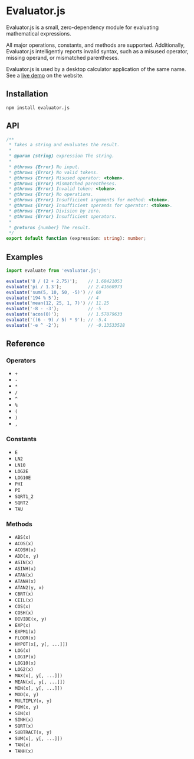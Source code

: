 # Evaluator.js

Evaluator.js is a small, zero-dependency module for evaluating mathematical expressions.

All major operations, constants, and methods are supported. Additionally, Evaluator.js intelligently reports invalid syntax, such as a misused operator, missing operand, or mismatched parentheses.

Evaluator.js is used by a desktop calculator application of the same name. See a [live demo](https://evaluator.link) on the website.

## Installation

```
npm install evaluator.js
```

## API

``` ts
/**
 * Takes a string and evaluates the result.
 *
 * @param {string} expression The string.
 *
 * @throws {Error} No input.
 * @throws {Error} No valid tokens.
 * @throws {Error} Misused operator: <token>.
 * @throws {Error} Mismatched parentheses.
 * @throws {Error} Invalid token: <token>.
 * @throws {Error} No operations.
 * @throws {Error} Insufficient arguments for method: <token>.
 * @throws {Error} Insufficient operands for operator: <token>.
 * @throws {Error} Division by zero.
 * @throws {Error} Insufficient operators.
 *
 * @returns {number} The result.
 */
export default function (expression: string): number;
```

## Examples

```js
import evaluate from 'evaluator.js';

evaluate('8 / (2 + 2.75)');    // 1.68421053
evaluate('pi / 1.3');          // 2.41660973
evaluate('sum(5, 10, 50, -5)') // 60
evaluate('194 % 5');           // 4
evaluate('mean(12, 25, 1, 7)') // 11.25
evaluate('-8 - -3');           // -5
evaluate('acos(0)');           // 1.57079633
evaluate('((6 - 9) / 5) * 9'); // -5.4
evaluate('-e ^ -2');           // -0.13533528
```

## Reference

### Operators

- `+`
- `-`
- `*`
- `/`
- `^`
- `%`
- `(`
- `)`
- `,`

### Constants

- `E`
- `LN2`
- `LN10`
- `LOG2E`
- `LOG10E`
- `PHI`
- `PI`
- `SQRT1_2`
- `SQRT2`
- `TAU`

### Methods

- `ABS(x)`
- `ACOS(x)`
- `ACOSH(x)`
- `ADD(x, y)`
- `ASIN(x)`
- `ASINH(x)`
- `ATAN(x)`
- `ATANH(x)`
- `ATAN2(y, x)`
- `CBRT(x)`
- `CEIL(x)`
- `COS(x)`
- `COSH(x)`
- `DIVIDE(x, y)`
- `EXP(x)`
- `EXPM1(x)`
- `FLOOR(x)`
- `HYPOT(x[, y[, ...]])`
- `LOG(x)`
- `LOG1P(x)`
- `LOG10(x)`
- `LOG2(x)`
- `MAX(x[, y[, ...]])`
- `MEAN(x[, y[, ...]])`
- `MIN(x[, y[, ...]])`
- `MOD(x, y)`
- `MULTIPLY(x, y)`
- `POW(x, y)`
- `SIN(x)`
- `SINH(x)`
- `SQRT(x)`
- `SUBTRACT(x, y)`
- `SUM(x[, y[, ...]])`
- `TAN(x)`
- `TANH(x)`
